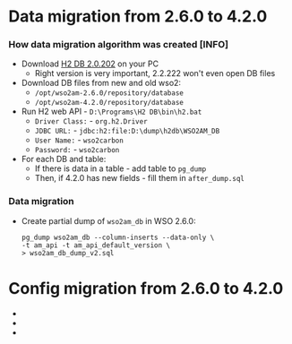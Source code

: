 # Data migration from 2.6.0 to 4.2.0

### How data migration algorithm was created [INFO]
* Download [H2 DB 2.0.202](https://www.h2database.com/html/download-archive.html) on your PC
    * Right version is very important, 2.2.222 won't even open DB files
* Download DB files from new and old wso2:
    * `/opt/wso2am-2.6.0/repository/database`
    * `/opt/wso2am-4.2.0/repository/database`
* Run H2 web API - `D:\Programs\H2 DB\bin\h2.bat`
    * `Driver Class:` - `org.h2.Driver`
    * `JDBC URL:` - `jdbc:h2:file:D:\dump\h2db\WSO2AM_DB`
    * `User Name:` - `wso2carbon`
    * `Password:` - `wso2carbon`
* For each DB and table:
    * If there is data in a table - add table to `pg_dump`
    * Then, if 4.2.0 has new fields - fill them in `after_dump.sql`

### Data migration
* Create partial dump of `wso2am_db` in WSO 2.6.0:
    ```
    pg_dump wso2am_db --column-inserts --data-only \
    -t am_api -t am_api_default_version \
    > wso2am_db_dump_v2.sql
    ```

# Config migration from 2.6.0 to 4.2.0
* 
* 
* 
